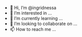 - 👋 Hi, I’m @ingridnessa
- 👀 I’m interested in ...
- 🌱 I’m currently learning ...
- 💞️ I’m looking to collaborate on ...
- 📫 How to reach me ...

<!---
ingridnessa/ingridnessa is a ✨ special ✨ repository because its `README.md` (this file) appears on your GitHub profile.
You can click the Preview link to take a look at your changes.
--->
